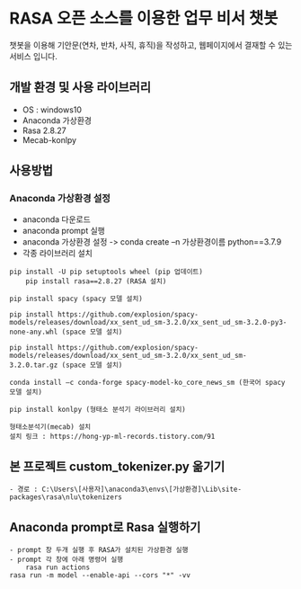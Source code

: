 # RASA 오픈 소스를 이용한 업무 비서 챗봇

챗봇을 이용해 기안문(연차, 반차, 사직, 휴직)을 작성하고, 웹페이지에서 결재할 수 있는 서비스 입니다.


## 개발 환경 및 사용 라이브러리

- OS : windows10
- Anaconda 가상환경
- Rasa 2.8.27
- Mecab-konlpy

## 사용방법

### Anaconda 가상환경 설정
   - anaconda 다운로드
   - anaconda prompt 실행
   - anaconda 가상환경 설정 -> conda create –n 가상환경이름 python==3.7.9   
   - 각종 라이브러리 설치 
	    	
	pip install -U pip setuptools wheel (pip 업데이트)
    	pip install rasa==2.8.27 (RASA 설치)
    	
	pip install spacy (spacy 모델 설치)
    	
	pip install https://github.com/explosion/spacy-models/releases/download/xx_sent_ud_sm-3.2.0/xx_sent_ud_sm-3.2.0-py3-none-any.whl (space 모델 설치)
	
	pip install https://github.com/explosion/spacy-models/releases/download/xx_sent_ud_sm-3.2.0/xx_sent_ud_sm-3.2.0.tar.gz (space 모델 설치)
	
	conda install –c conda-forge spacy-model-ko_core_news_sm (한국어 spacy 모델 설치)
    	
	pip install konlpy (형태소 분석기 라이브러리 설치)
    	
	형태소분석기(mecab) 설치
	설치 링크 : https://hong-yp-ml-records.tistory.com/91
	    
## 본 프로젝트 custom_tokenizer.py 옮기기
    - 경로 : C:\Users\[사용자]\anaconda3\envs\[가상환경]\Lib\site-packages\rasa\nlu\tokenizers
    
## Anaconda prompt로 Rasa 실행하기
    - prompt 창 두개 실행 후 RASA가 설치된 가상환경 실행
    - prompt 각 창에 아래 명령어 실행
    	rasa run actions
	rasa run -m model --enable-api --cors "*" -vv
